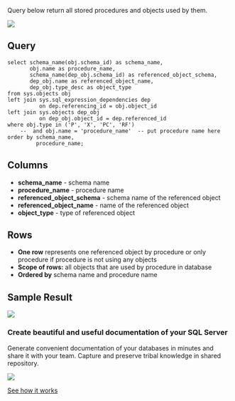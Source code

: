 Query below return all stored procedures and objects used by them.

[![](https://dataedo.com/asset/img/markdown/docs/test-article/3187eed29ce5b9127613e8a72fc11156.png)](https://dataedo.com/blog/confused-when-trying-to-work-with-databases?cta=kb-query-confused)

## Query

```
select schema_name(obj.schema_id) as schema_name,
       obj.name as procedure_name,
       schema_name(dep_obj.schema_id) as referenced_object_schema,
       dep_obj.name as referenced_object_name,
       dep_obj.type_desc as object_type
from sys.objects obj
left join sys.sql_expression_dependencies dep
          on dep.referencing_id = obj.object_id
left join sys.objects dep_obj
          on dep_obj.object_id = dep.referenced_id
where obj.type in ('P', 'X', 'PC', 'RF')
    --  and obj.name = 'procedure_name'  -- put procedure name here
order by schema_name,
         procedure_name;
```

## Columns

-   **schema\_name** - schema name
-   **procedure\_name** - procedure name
-   **referenced\_object\_schema** - schema name of the referenced object
-   **referenced\_object\_name** - name of the referenced object
-   **object\_type** - type of referenced object

## Rows

-   **One row** represents one referenced object by procedure or only procedure if procedure is not using any objects
-   **Scope of rows:** all objects that are used by procedure in database
-   **Ordered by** schema name and procedure name

## Sample Result

![](https://dataedo.com/asset/img/kb/query/sql-server/procedures_referenced_objects.png)

### Create beautiful and useful documentation of your SQL Server

Generate convenient documentation of your databases in minutes and share it with your team. Capture and preserve tribal knowledge in shared repository.

[![](https://dataedo.com/asset/img/markdown/docs/test-article/30c11fa4b210f11740f56e85ca8bf9c6.gif)](https://demo.dataedo.com/)

[See how it works](https://demo.dataedo.com/)
